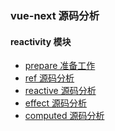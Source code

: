 ### vue-next 源码分析

#### reactivity 模块
* [prepare 准备工作](https://github.com/HUYIJUNCODING/vue-next-analysis/blob/master/doc/prepare.md)
* [ref 源码分析]()
* [reactive 源码分析]()
* [effect 源码分析]()
* [computed 源码分析]()
